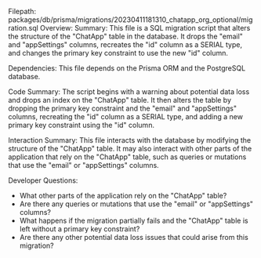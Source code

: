 Filepath: packages/db/prisma/migrations/20230411181310_chatapp_org_optional/migration.sql
Overview: Summary:
This file is a SQL migration script that alters the structure of the "ChatApp" table in the database. It drops the "email" and "appSettings" columns, recreates the "id" column as a SERIAL type, and changes the primary key constraint to use the new "id" column.

Dependencies:
This file depends on the Prisma ORM and the PostgreSQL database.

Code Summary:
The script begins with a warning about potential data loss and drops an index on the "ChatApp" table. It then alters the table by dropping the primary key constraint and the "email" and "appSettings" columns, recreating the "id" column as a SERIAL type, and adding a new primary key constraint using the "id" column.

Interaction Summary:
This file interacts with the database by modifying the structure of the "ChatApp" table. It may also interact with other parts of the application that rely on the "ChatApp" table, such as queries or mutations that use the "email" or "appSettings" columns.

Developer Questions:
- What other parts of the application rely on the "ChatApp" table?
- Are there any queries or mutations that use the "email" or "appSettings" columns?
- What happens if the migration partially fails and the "ChatApp" table is left without a primary key constraint?
- Are there any other potential data loss issues that could arise from this migration?

